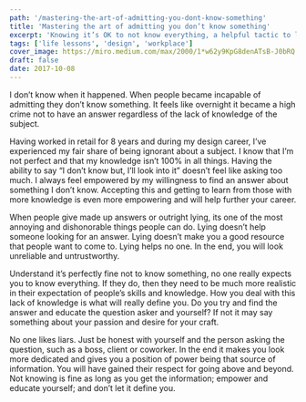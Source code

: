 ```yaml
---
path: '/mastering-the-art-of-admitting-you-dont-know-something'
title: 'Mastering the art of admitting you don’t know something'
excerpt: 'Knowing it’s OK to not know everything, a helpful tactic to learn'
tags: ['life lessons', 'design', 'workplace']
cover_image: https://miro.medium.com/max/2000/1*w62y9KpG8denATsB-J0bRQ.jpeg
draft: false
date: 2017-10-08
---
```


I don’t know when it happened. When people became incapable of admitting they don’t know something. It feels like overnight it became a high crime not to have an answer regardless of the lack of knowledge of the subject.

Having worked in retail for 8 years and during my design career, I’ve experienced my fair share of being ignorant about a subject. I know that I’m not perfect and that my knowledge isn’t 100% in all things. Having the ability to say “I don’t know but, I’ll look into it” doesn’t feel like asking too much. I always feel empowered by my willingness to find an answer about something I don’t know. Accepting this and getting to learn from those with more knowledge is even more empowering and will help further your career.

When people give made up answers or outright lying, its one of the most annoying and dishonorable things people can do. Lying doesn’t help someone looking for an answer. Lying doesn’t make you a good resource that people want to come to. Lying helps no one. In the end, you will look unreliable and untrustworthy.

Understand it’s perfectly fine not to know something, no one really expects you to know everything. If they do, then they need to be much more realistic in their expectation of people’s skills and knowledge. How you deal with this lack of knowledge is what will really define you. Do you try and find the answer and educate the question asker and yourself? If not it may say something about your passion and desire for your craft.

No one likes liars. Just be honest with yourself and the person asking the question, such as a boss, client or coworker. In the end it makes you look more dedicated and gives you a position of power being that source of information. You will have gained their respect for going above and beyond. Not knowing is fine as long as you get the information; empower and educate yourself; and don’t let it define you.